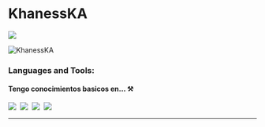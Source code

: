 # KhanessKA

<img src="https://discord.c99.nl/widget/theme-4/898444313049042974.png" />


![KhanessKA](https://github-readme-stats.vercel.app/api?username=KhanessKA&show_icons=true&bg_color=black)


### Languages and Tools:

<h4>Tengo conocimientos basicos en... ⚒</h4>


<p >

<img src="https://img.shields.io/badge/html5%20-%23e34f26.svg?&style=for-the-badge&logo=html5&logoColor=white" />&nbsp;&nbsp;<img src="https://img.shields.io/badge/CSS3-1572B6?&style=for-the-badge&logo=css3&logoColor=white" />&nbsp;&nbsp;<img src="https://img.shields.io/badge/JavaScript-F7DF1E?style=for-the-badge&logo=javascript&logoColor=black" />&nbsp;&nbsp;<img src="https://img.shields.io/badge/node.js%20-%23339933.svg?&style=for-the-badge&logo=node.js&logoColor=white" />&nbsp;&nbsp;

</p>


---




